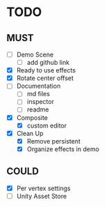 # TODO

## MUST
- [ ] Demo Scene
  - [ ] add github link
- [x] Ready to use effects
- [x] Rotate center offset
- [ ] Documentation
  - [ ] md files
  - [ ] inspector
  - [ ] readme
- [x] Composite
  - [x] custom editor
- [x] Clean Up
  - [x] Remove persistent
  - [x] Organize effects in demo 

## COULD

- [x] Per vertex settings
- [ ] Unity Asset Store
